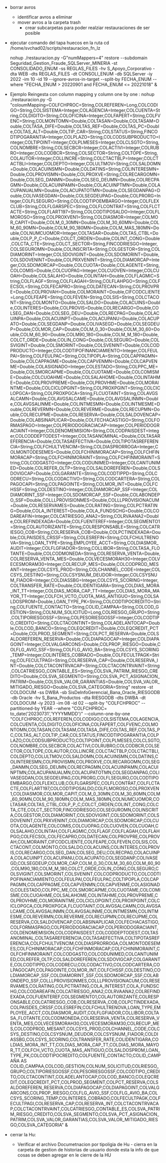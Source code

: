 - borrar avros
    - identificar avros a eliminar
    - mover avros a la carpeta trash
        -  crear subcarpetas para poder realziar restauraciones de ser posible
- ejecutar comando del tapa huecos en la ruta
    cd /home/svchad02/scripts/restauracion_fn_lz

    nohup ./restauracion.py -G"numMappers=4" restore --subdomain Seguridad_Gestion_Fraude_SQLServer_MINERIA -st CONSOLIDADO_ENUM -ss REGLAS_FILES -hv S_Apoyo_Corporativo -dta WEB -dts REGLAS_FILES -dt CONSOLI_ENUM -db SQLServer -iy 2022 -im 10 -id 19 --ignore-avros-in-target --split-by FECHA_ENUM --where "FECHA_ENUM > 20220901 and FECHA_ENUM <= 20221018" &


- Ejemplo Reingesta con column mapping y column one by one :
nohup ./restauracion.py  -G "coloumMapping=COLFCHPROC=String,COLREFEREN=Long,COLCODIGO=String,COLSISTEMA=Integer,COLAGENCIA=Integer,COLCUENTA=String,COLDIGITO=String,COLOFICINA=Integer,COLFAPERT=String,COLFVENC=String,COLMONTOMN=Double,COLTASAN=Double,COLTASAM=Double,COLTASA_DIFE=Double,COLTAS_REF=Double,COLTAS_PC=Double,COLTAS_ALT=Double,COLTIP_CAR=String,COLSTATUS=String,FINCODTIPOGARANTIA=Integer,COLPLAZO=String,COLCODSUBPRODUCTO=Integer,COLTIPOINT=Integer,COLPLMESES=Integer,COLCLSGTO=String,COLNOMBRE=String,COLSECBCR=Integer,COLACTIVI=Integer,COLRUBRO=Integer,COLCODBCR=String,COLSECTOR=String,COLTOPE=String,COLAUTOR=Integer,COLLINCRE=String,COLCTACTBLP=Integer,COLCTACTBLI=Integer,COLDEPTO=Integer,COLULTMOV=String,COLSALDOMN=Double,COLACUINSMN=Double,COLDATINS=String,COLINTERESMN=Double,COLPROVISMN=Double,COLPROXVE=String,COLRECARGOMN=Double,COLSEG_DANMN=Double,COLSEG_DEUMN=Double,COLRECPAGMN=Double,COLACUINPAMN=Double,COLACUINPTMN=Double,COLACUPANUALMN=Double,COLACUPATOTMN=Double,COLSEGDANPAG=Double,COLIVASEGDAN=Double,COLSEGDEUPAG=Double,COLPRORG=Integer,COLFLSEGURO=String,COLCODTIPOEMBARGO=Integer,COLFLEXCLUB=String,COLFLGARSPEC=String,COLFLCONTRAT=String,COLFLCTACTE=String,COLFLART197=String,COLCODTIPOSALDO=Integer,COLFLMOROSO=String,COLPROXVEN1=String,COLDIASMOR=Integer,COLMOR_CAPIT=Double,COLM_0_30MN=Double,COLM_30_60MN=Double,COLM_60_90MN=Double,COLM_90_180MN=Double,COLM_MAS_180MN=Double,COLNUMCUOMOR=Integer,COLTASAR=Double,COLTAS_CTBL=Double,COLP_P_C=Double,COLCT_ORDEN=Double,COLINT_CONG=Double,COLCTA_CTE=String,COLCT_SECTOR=String,FINCODRIESGO=Integer,COLSEGUROMN=Double,COLINSCRITA=String,COLGESTOR=String,COLDIAMORINT=Integer,COLSDOVIGINT=Double,COLSDOMORINT=Double,COLSDOVENINT=Double,COLPRXVENINT=String,COLDIAMORCAP=Integer,COLSDOMORCAP=Double,COLCUOTA=Double,COLAGENTE=String,COLCOMIS=Double,COLCUOPAG=Integer,COLCUOVEN=Integer,COLCUOAH=Double,COLSALAHO=Double,COLINTAH=Double,COLFLAGMIC=String,COLFLAGF=String,COLFLAGAH=String,COLFLAHPGO=String,COLFECSOL=String,COLFECAPRO=String,COLDATECAN=String,COLPROVPRE=Double,COLPROVAH=Double,COLMORAINT=Double,CIFCODCLIENTE=Long,COLFEAPE=String,COLFEVEN=String,COLSIS=String,COLCTACONT=String,COLMONTO=Double,COLSALDO=Double,COLACUINS=Double,COLINTERES=Double,COLPROVIS=Double,COLRECARGO=Double,COLSEG_DAN=Double,COLSEG_DEU=Double,COLRECPAG=Double,COLACUINPA=Double,COLACUINPT=Double,COLACUPANU=Double,COLACUPATO=Double,COLSEGDANP=Double,COLIVASEGD=Double,COLSEGDEUP=Double,COLMOR_CAP=Double,COLM_0_30=Double,COLM_30_60=Double,COLM_60_90=Double,COLM90_180=Double,COLM_M_180=Double,COLCT_ORDE=Double,COLIN_CONG=Double,COLSEGURO=Double,COLSVIGINT=Double,COLSMORINT=Double,COLSVENINT=Double,COLCODPRODUCTO=Integer,COLCODTIPOFINANCIAMIENTO=Integer,COLFEULPAI=String,COLFEULPAC=String,COLTIPOPLA=String,COLCAPPAGMN=Double,COLCAPPAGME=Double,COLCAPVENMN=Double,COLCAPVENME=Double,COLASIGNADO=Integer,COLESTADO=String,COLPPC_ME=Double,COLSMORCAPME=Double,COLCUOTAME=Double,COLCOMISME=Double,COLCUOAHME=Double,COLSALAHOME=Double,COLINTAHME=Double,COLPROVPREME=Double,COLPROVHME=Double,COLMORAINTME=Double,COLCICLOPGINT=String,COLPROXPGINT=String,COLCICLOPGCA=String,COLPROXPGCA=String,FLCUOTAINT=String,COLAVGSALCAMN=Double,COLAVGSALCAME=Double,COLAVGSALINMN=Double,COLAVGSALINME=Double,COLINTMESMN=Double,COLINTMESME=Double,COLREVERMN=Double,COLREVERME=Double,COLRECUPMN=Double,COLRECUPME=Double,COLRESERVA=Double,COLSALDOVENCAP=Double,COLABSINAPLICAR=Double,COLFECHACASTIGO=String,COLFORMASPAGO=Integer,COLPERIODOGRACIACAP=Integer,COLPERIODOGRACIAINT=Integer,COLDENOMEMISION=String,COLCODPAISDEST=Integer,COLCODDEPTODEST=Integer,COLTASANOMINAL=Double,COLTASAREFERENCIA=Double,COLTASAEFECTIVA=Double,COLTIPOTASREFERENCIA=String,COLFCHULTVENCIM=String,COLDIASPRORROGA=Integer,COLMONTODESEMES=Double,COLFCHINIMORACAP=String,COLFCHFINMORACAP=String,COLFCHINIMORAINT=String,COLFCHFINMORAINT=String,COLCODGASTO=Integer,COLCODUNIMED=Integer,COLCANTUNIMED=Double,COLREFER_OLTP=String,COLSALDOREFEREN=Double,COLSDOVIGCAP=Double,COLGARANTE=String,COLCODTIPPD=String,COLCODRECU=String,COLCODACTIVO=String,COLCODCARTERA=String,COLPAGOCAPI=String,COLPAGOINTE=String,COLMOR_INT=Double,COLFCHSSF=String,COLDESTINO=Integer,COLDIAMORCAP_SSF=Integer,COLDIAMORINT_SSF=Integer,COLSDOMORCAP_SSF=Double,COLABONDEPO_SSF=Double,COLLLPROVISIONMES=Double,COLLLPROVISIONACUM=Double,COLRESERVAMES=Double,COLRATING=String,COLPCTRATING=Double,COLA_INTEREST=Double,COLA_FUNDSCHG=Double,COLCODAREAFIN=Integer,COLCATRIESGO_ANA2=String,COLRVAANA2=Double,COLREFINDEXADA=Double,COLFUENTEREF=Integer,COLSEGMENTO1=String,COLAUTORIZANTE=String,COLRESPONSABLE=String,COLCATRIESGO_COB=String,COLRESERVA_COB=Double,COLPCTINDEXADA=Double,COLPAISDES_CRSSF=String,COLESREFIN=String,COLFCHULTRENOVA=String,LOAN_TYPE=String,EMPLOYEE_ACCT=String,COLDIASMOR_AUDIT=Integer,COLFLGFIADOR=String,COLLIBOR=String,COLTASA_FLOTANTE=Double,COLCODMONEDA=String,COLRESERVA_VENTA=Double,COLRESERVA_VENTA_MES=Double,COLVECESMORAH30=Integer,COLVECESMORAM30=Integer,COLRECUP_MES=Double,COLCODPROD_MESANT=Integer,COLCSYS_PROD=String,COLCHANNEL_CODE=Integer,COLCSYS_DESTINO=String,COLCSYSNUM_DEUDOR=Integer,COLCSYSNUM_FIADOR=Integer,COLDIASSBG=Integer,COLCSYS_SCORING=Integer,COLTRANSFER_RATE=Double,COLIDENTIGARA=String,COLDIAS_MORA_INT_TT=Integer,COLDIAS_MORA_CAP_TT=Integer,COLDIAS_MORA_MAYOR_TT=Integer,COLFCH_VCTO_CUOTA_MAS_ANTIGUO=String,COLSALDOSPROM=Double,LOAN_TYPE_PK=String,COLCODTIPOCREDITO=String,COLFUENTE_CONTACTO=String,COLID_CAMPAA=String,COLCOD_GESTION=String,COLNUM_SOLICITUD=Long,COLRIESGO_GRUPO=String,COLTIPORIESGOSSF=String,COLPESORIESGOSSF=Integer,COLCODTIPO_CREDITO=String,COLCTACONTINT=String,COLADELANTOCAP=Double,COLCOD_BANCO=String,COLEQCREDIT=Double,COLEQCREDIT_PCT=Double,COLPROD_SEGMENT=String,COLPCT_RESERVA=Double,COLSALDOREFEREN_RESERVA=Double,COLDIAPAGOCAP=Integer,COLDIAPAGOINT=Integer,COLVALGARCONS=Double,COLPROP_RIESGO=Double,COLFLG_AVIO_SSF=String,COLFLG_AVIO_BA=String,COLCSYS_SCORING_TEMP=Integer,COLINTERES_COBRADO=Double,COLFECULTPAGK=String,COLFECULTPAGI=String,COLRESERVA_CAP=Double,COLRESERVA_INT=Double,COLCTACONTRVACAP=String,COLCTACONTRVAINT=String,COLCATRIESGO_CONTABLE_ES=String,COLSVA_PATRIM_RIESGO_CREDITO=Double,COLSVA_SEGMENTO=String,COLSVA_PCT_ASIGNACION_PATRIM=Double,COLSVA_VALOR_GARANTIAS=Double,COLSVA_VALOR_MITIGADO_RIESGO=Double,COLSVA_CATEGORIA=String"  restore -st COLDOCUM -ss DWBA -sb SisDeInfoGerencial_Bana_Oracle_RIESGODB -db Oracle -hv S_Bana_Productos -dta RIESGODB -dts DWBA -dt COLDOCUM -iy 2023 -im 08 -id 02 --split-by "COLFCHPROC"  --partitioned-by YEAR --where "COLFCHPROC= to_date('20230731','YYYYMMDD')" --column-one-by-one "COLFCHPROC,COLREFEREN,COLCODIGO,COLSISTEMA,COLAGENCIA,COLCUENTA,COLDIGITO,COLOFICINA,COLFAPERT,COLFVENC,COLMONTOMN,COLTASAN,COLTASAM,COLTASA_DIFE,COLTAS_REF,COLTAS_PC,COLTAS_ALT,COLTIP_CAR,COLSTATUS,FINCODTIPOGARANTIA,COLPLAZO,COLCODSUBPRODUCTO,COLTIPOINT,COLPLMESES,COLCLSGTO,COLNOMBRE,COLSECBCR,COLACTIVI,COLRUBRO,COLCODBCR,COLSECTOR,COLTOPE,COLAUTOR,COLLINCRE,COLCTACTBLP,COLCTACTBLI,COLDEPTO,COLULTMOV,COLSALDOMN,COLACUINSMN,COLDATINS,COLINTERESMN,COLPROVISMN,COLPROXVE,COLRECARGOMN,COLSEG_DANMN,COLSEG_DEUMN,COLRECPAGMN,COLACUINPAMN,COLACUINPTMN,COLACUPANUALMN,COLACUPATOTMN,COLSEGDANPAG,COLIVASEGDAN,COLSEGDEUPAG,COLPRORG,COLFLSEGURO,COLCODTIPOEMBARGO,COLFLEXCLUB,COLFLGARSPEC,COLFLCONTRAT,COLFLCTACTE,COLFLART197,COLCODTIPOSALDO,COLFLMOROSO,COLPROXVEN1,COLDIASMOR,COLMOR_CAPIT,COLM_0_30MN,COLM_30_60MN,COLM_60_90MN,COLM_90_180MN,COLM_MAS_180MN,COLNUMCUOMOR,COLTASAR,COLTAS_CTBL,COLP_P_C,COLCT_ORDEN,COLINT_CONG,COLCTA_CTE,COLCT_SECTOR,FINCODRIESGO,COLSEGUROMN,COLINSCRITA,COLGESTOR,COLDIAMORINT,COLSDOVIGINT,COLSDOMORINT,COLSDOVENINT,COLPRXVENINT,COLDIAMORCAP,COLSDOMORCAP,COLCUOTA,COLAGENTE,COLCOMIS,COLCUOPAG,COLCUOVEN,COLCUOAH,COLSALAHO,COLINTAH,COLFLAGMIC,COLFLAGF,COLFLAGAH,COLFLAHPGO,COLFECSOL,COLFECAPRO,COLDATECAN,COLPROVPRE,COLPROVAH,COLMORAINT,CIFCODCLIENTE,COLFEAPE,COLFEVEN,COLSIS,COLCTACONT,COLMONTO,COLSALDO,COLACUINS,COLINTERES,COLPROVIS,COLRECARGO,COLSEG_DAN,COLSEG_DEU,COLRECPAG,COLACUINPA,COLACUINPT,COLACUPANU,COLACUPATO,COLSEGDANP,COLIVASEGD,COLSEGDEUP,COLMOR_CAP,COLM_0_30,COLM_30_60,COLM_60_90,COLM90_180,COLM_M_180,COLCT_ORDE,COLIN_CONG,COLSEGURO,COLSVIGINT,COLSMORINT,COLSVENINT,COLCODPRODUCTO,COLCODTIPOFINANCIAMIENTO,COLFEULPAI,COLFEULPAC,COLTIPOPLA,COLCAPPAGMN,COLCAPPAGME,COLCAPVENMN,COLCAPVENME,COLASIGNADO,COLESTADO,COLPPC_ME,COLSMORCAPME,COLCUOTAME,COLCOMISME,COLCUOAHME,COLSALAHOME,COLINTAHME,COLPROVPREME,COLPROVHME,COLMORAINTME,COLCICLOPGINT,COLPROXPGINT,COLCICLOPGCA,COLPROXPGCA,FLCUOTAINT,COLAVGSALCAMN,COLAVGSALCAME,COLAVGSALINMN,COLAVGSALINME,COLINTMESMN,COLINTMESME,COLREVERMN,COLREVERME,COLRECUPMN,COLRECUPME,COLRESERVA,COLSALDOVENCAP,COLABSINAPLICAR,COLFECHACASTIGO,COLFORMASPAGO,COLPERIODOGRACIACAP,COLPERIODOGRACIAINT,COLDENOMEMISION,COLCODPAISDEST,COLCODDEPTODEST,COLTASANOMINAL,COLTASAREFERENCIA,COLTASAEFECTIVA,COLTIPOTASREFERENCIA,COLFCHULTVENCIM,COLDIASPRORROGA,COLMONTODESEMES,COLFCHINIMORACAP,COLFCHFINMORACAP,COLFCHINIMORAINT,COLFCHFINMORAINT,COLCODGASTO,COLCODUNIMED,COLCANTUNIMED,COLREFER_OLTP,COLSALDOREFEREN,COLSDOVIGCAP,COLGARANTE,COLCODTIPPD,COLCODRECU,COLCODACTIVO,COLCODCARTERA,COLPAGOCAPI,COLPAGOINTE,COLMOR_INT,COLFCHSSF,COLDESTINO,COLDIAMORCAP_SSF,COLDIAMORINT_SSF,COLSDOMORCAP_SSF,COLABONDEPO_SSF,COLLLPROVISIONMES,COLLLPROVISIONACUM,COLRESERVAMES,COLRATING,COLPCTRATING,COLA_INTEREST,COLA_FUNDSCHG,COLCODAREAFIN,COLCATRIESGO_ANA2,COLRVAANA2,COLREFINDEXADA,COLFUENTEREF,COLSEGMENTO1,COLAUTORIZANTE,COLRESPONSABLE,COLCATRIESGO_COB,COLRESERVA_COB,COLPCTINDEXADA,COLPAISDES_CRSSF,COLESREFIN,COLFCHULTRENOVA,LOAN_TYPE,EMPLOYEE_ACCT,COLDIASMOR_AUDIT,COLFLGFIADOR,COLLIBOR,COLTASA_FLOTANTE,COLCODMONEDA,COLRESERVA_VENTA,COLRESERVA_VENTA_MES,COLVECESMORAH30,COLVECESMORAM30,COLRECUP_MES,COLCODPROD_MESANT,COLCSYS_PROD,COLCHANNEL_CODE,COLCSYS_DESTINO,COLCSYSNUM_DEUDOR,COLCSYSNUM_FIADOR,COLDIASSBG,COLCSYS_SCORING,COLTRANSFER_RATE,COLIDENTIGARA,COLDIAS_MORA_INT_TT,COLDIAS_MORA_CAP_TT,COLDIAS_MORA_MAYOR_TT,COLFCH_VCTO_CUOTA_MAS_ANTIGUO,COLSALDOSPROM,LOAN_TYPE_PK,COLCODTIPOCREDITO,COLFUENTE_CONTACTO,COLID_CAMPAÑA AS COLID_CAMPAA,COLCOD_GESTION,COLNUM_SOLICITUD,COLRIESGO_GRUPO,COLTIPORIESGOSSF,COLPESORIESGOSSF,COLCODTIPO_CREDITO,COLCTACONTINT,COLADELANTOCAP,COLCOD_BANCO,COLEQCREDIT,COLEQCREDIT_PCT,COLPROD_SEGMENT,COLPCT_RESERVA,COLSALDOREFEREN_RESERVA,COLDIAPAGOCAP,COLDIAPAGOINT,COLVALGARCONS,COLPROP_RIESGO,COLFLG_AVIO_SSF,COLFLG_AVIO_BA,COLCSYS_SCORING_TEMP,COLINTERES_COBRADO,COLFECULTPAGK,COLFECULTPAGI,COLRESERVA_CAP,COLRESERVA_INT,COLCTACONTRVACAP,COLCTACONTRVAINT,COLCATRIESGO_CONTABLE_ES,COLSVA_PATRIM_RIESGO_CREDITO,COLSVA_SEGMENTO,COLSVA_PCT_ASIGNACION_PATRIM,COLSVA_VALOR_GARANTIAS,COLSVA_VALOR_MITIGADO_RIESGO,COLSVA_CATEGORIA"  &
- cerrar la Hu:
    - Verificar el archivo Documetnacion por tipoligia de Hu - cierra en la carpeta de gestion de historias de usuario donde esta la info de que cosas se deben agregar en le cierre de la HU
